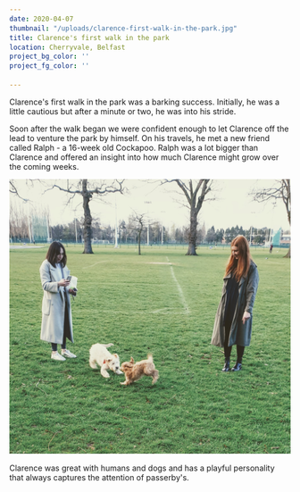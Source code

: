 ```yaml
---
date: 2020-04-07
thumbnail: "/uploads/clarence-first-walk-in-the-park.jpg"
title: Clarence's first walk in the park
location: Cherryvale, Belfast
project_bg_color: ''
project_fg_color: ''

---
```

Clarence's first walk in the park was a barking success. Initially, he was a little cautious but after a minute or two, he was into his stride. 

Soon after the walk began we were confident enough to let Clarence off the lead to venture the park by himself. On his travels, he met a new friend called Ralph - a 16-week old Cockapoo. Ralph was a lot bigger than Clarence and offered an insight into how much Clarence might grow over the coming weeks.

![](/uploads/20200407_190646.jpg)

Clarence was great with humans and dogs and has a playful personality that always captures the attention of passerby's.